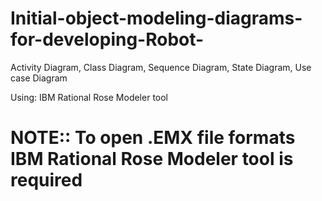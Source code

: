 # Initial-object-modeling-diagrams-for-developing-Robot-
Activity Diagram, Class Diagram, Sequence Diagram, State Diagram, Use case Diagram

Using: IBM Rational Rose Modeler tool

# NOTE:: To open .EMX file formats IBM Rational Rose Modeler tool is required
